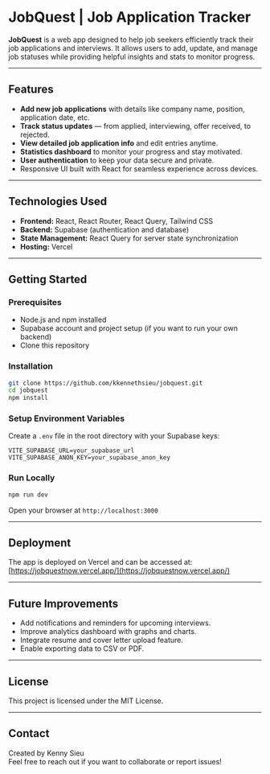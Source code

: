 # JobQuest | Job Application Tracker

**JobQuest** is a web app designed to help job seekers efficiently track their job applications and interviews. It allows users to add, update, and manage job statuses while providing helpful insights and stats to monitor progress.

---

## Features

- **Add new job applications** with details like company name, position, application date, etc.
- **Track status updates** — from applied, interviewing, offer received, to rejected.
- **View detailed job application info** and edit entries anytime.
- **Statistics dashboard** to monitor your progress and stay motivated.
- **User authentication** to keep your data secure and private.
- Responsive UI built with React for seamless experience across devices.

---

## Technologies Used

- **Frontend:** React, React Router, React Query, Tailwind CSS
- **Backend:** Supabase (authentication and database)
- **State Management:** React Query for server state synchronization
- **Hosting:** Vercel

---

## Getting Started

### Prerequisites

- Node.js and npm installed
- Supabase account and project setup (if you want to run your own backend)
- Clone this repository

### Installation

```bash
git clone https://github.com/kkennethsieu/jobquest.git
cd jobquest
npm install
```

### Setup Environment Variables

Create a `.env` file in the root directory with your Supabase keys:

```env
VITE_SUPABASE_URL=your_supabase_url
VITE_SUPABASE_ANON_KEY=your_supabase_anon_key
```

### Run Locally

```bash
npm run dev
```

Open your browser at `http://localhost:3000`

---

## Deployment

The app is deployed on Vercel and can be accessed at:  
[https://jobquestnow.vercel.app/](https://jobquestnow.vercel.app/)

---

## Future Improvements

- Add notifications and reminders for upcoming interviews.
- Improve analytics dashboard with graphs and charts.
- Integrate resume and cover letter upload feature.
- Enable exporting data to CSV or PDF.

---

## License

This project is licensed under the MIT License.

---

## Contact

Created by Kenny Sieu  
Feel free to reach out if you want to collaborate or report issues!
